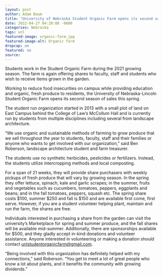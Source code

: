 ```yaml
---
layout: post
author: Adam Baum 
title: "University of Nebraska Student Organic Farm opens its second season of sales"
date: 2022-04-27 04:20:00 -0600
categories: Nebraska   
tags: unl
featured-image: organic-farm.jpg
featured-image-alt: Organic farm 
dropcap: on 
featured: no 
source: 
---
```

Students work in the Student Organic Farm during the 2021 growing season. The farm is again offering shares to faculty, staff and students who wish to receive items grown in the garden.

Working to reduce food insecurities on campus while providing education and organic, fresh produce to residents, the University of Nebraska-Lincoln Student Organic Farm opens its second season of sales this spring.

The student run organization started in 2013 with a small plot of land on East Campus behind the College of Law’s McCollum Hall and is currently run by students from multiple disciplines including several from landscape architecture.

“We use organic and sustainable methods of farming to grow produce that we sell throughout the year to students, faculty, staff and their families or anyone who wants to get involved with our organization,” said Ben Roberson, landscape architecture student and farm treasurer.

The students use no synthetic herbicides, pesticides or fertilizers. Instead, the students utilize intercropping methods and local composting.

For a span of 21 weeks, they will provide share purchasers with weekly pickups of fresh produce that will vary by growing season. In the spring they offer lettuce, spinach, kale and garlic scrapes; in the summer, fruits and vegetables such as cucumbers, tomatoes, peppers, eggplants and beans; and in the fall tomatoes, peppers, squash etc. The spring share costs $100, summer $250 and fall is $150 and are available first come, first serve. However, if you are a student volunteer helping plant, maintain and run the farm, the shares are free.

Individuals interested in purchasing a share from the garden can visit the university’s Marketplace for spring and summer produce, and the fall shares will be available mid-summer. Additionally, there are sponsorships available for $500, and they gladly accept in-kind donations and volunteer assistance. Anyone interested in volunteering or making a donation should contact unlstudentorganicfarm@gmail.com.

“Being involved with this organization has definitely helped with my connections,” said Roberson. “You get to meet a lot of great people who know a lot about plants, and it benefits the community with growing dividends.”

